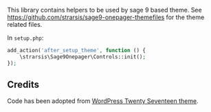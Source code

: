 This library contains helpers to be used by sage 9 based theme.
See https://github.com/strarsis/sage9-onepager-themefiles for the theme related files.

In `setup.php`:
```php
add_action('after_setup_theme', function () {
    \strarsis\Sage9Onepager\Controls::init();
});
````

## Credits
Code has been adopted from [WordPress Twenty Seventeen theme](https://github.com/WordPress/WordPress/tree/master/wp-content/themes/twentyseventeen).
